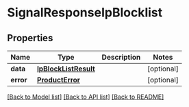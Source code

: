 # SignalResponseIpBlocklist

## Properties
Name | Type | Description | Notes
------------ | ------------- | ------------- | -------------
**data** | [**IpBlockListResult**](IpBlockListResult.md) |  | [optional] 
**error** | [**ProductError**](ProductError.md) |  | [optional] 

[[Back to Model list]](../README.md#documentation-for-models) [[Back to API list]](../README.md#documentation-for-api-endpoints) [[Back to README]](../README.md)

